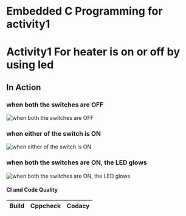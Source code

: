 
# Embedded C Programming for activity1

# Activity1 For heater is on or off by using led 

## In Action
### when both the switches are OFF
![when both the switches are OFF](https://user-images.githubusercontent.com/82135750/116245687-d53e0580-a786-11eb-8e7d-e9920f669928.png)
### when either of the switch is ON
![when either of the switch is ON](https://user-images.githubusercontent.com/82135750/116245741-df600400-a786-11eb-8ba3-792bba9c52d9.png)
### when both the switches are ON, the LED glows
![when both the switches are ON, the LED glows](https://user-images.githubusercontent.com/82135750/116245707-d96a2300-a786-11eb-8caf-d02bd3230f13.png)


#### CI and Code Quality

|Build|Cppcheck|Codacy|
|:--:|:--:|:--:|


